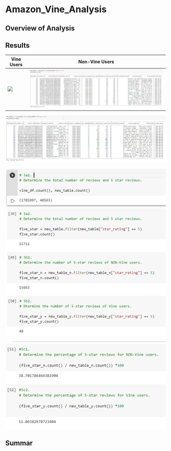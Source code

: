 # Amazon_Vine_Analysis

## Overview of Analysis 



## Results

|Vine Users|Non-Vine Users|
|------------|------------|
|![](https://github.com/Mikeblanchard/Amazon_Vine_Analysis/blob/main/Resources/Chal_16.png%20.png)|![](https://github.com/Mikeblanchard/Amazon_Vine_Analysis/blob/main/Resources/Chal_16-5.png%20.png)|


![](https://github.com/Mikeblanchard/Amazon_Vine_Analysis/blob/main/Resources/Chal_16-2.png%20.png)

![](https://github.com/Mikeblanchard/Amazon_Vine_Analysis/blob/main/Resources/Chal_16-3.png%20.png)

![](https://github.com/Mikeblanchard/Amazon_Vine_Analysis/blob/main/Resources/Chal_16-4.png%20.png)


## Summar

